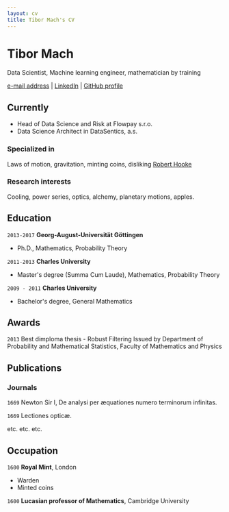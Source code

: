 ```yaml
---
layout: cv
title: Tibor Mach's CV
---
```

# Tibor Mach
Data Scientist, Machine learning engineer, mathematician by training

<div id="links">
<a href="tibor.mach@pm.me">e-mail address</a>
| <a href="https://cz.linkedin.com/in/tibor-mach">LinkedIn</a>
| <a href="https://github.com/tibor-mach">GitHub profile</a>
</div>


## Currently

- Head of Data Science and Risk at Flowpay s.r.o.
- Data Science Architect in DataSentics, a.s.
### Specialized in

Laws of motion, gravitation, minting coins, disliking [Robert Hooke](http://en.wikipedia.org/wiki/Robert_Hooke)


### Research interests

Cooling, power series, optics, alchemy, planetary motions, apples.


## Education

`2013-2017`
__Georg-August-Universität Göttingen__

- Ph.D., Mathematics, Probability Theory

`2011-2013`
__Charles University__

- Master's degree (Summa Cum Laude), Mathematics, Probability Theory

`2009 - 2011`
__Charles University__

- Bachelor's degree, General Mathematics



## Awards

`2013`
 Best dimploma thesis - Robust Filtering
Issued by Department of Probability and Mathematical Statistics, Faculty of Mathematics and Physics




## Publications

<!-- A list is also available [online](http://scholar.google.co.uk/citations?user=LTOTl0YAAAAJ) -->

### Journals

`1669`
Newton Sir I, De analysi per æquationes numero terminorum infinitas. 

`1669`
Lectiones opticæ.

etc. etc. etc.

## Occupation

`1600`
__Royal Mint__, London

- Warden
- Minted coins

`1600`
__Lucasian professor of Mathematics__, Cambridge University



<!-- ### Footer

Last updated: October 2022 -->


